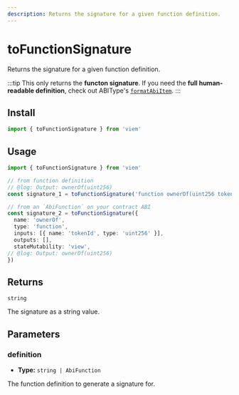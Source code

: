 ```yaml
---
description: Returns the signature for a given function definition.
---
```


# toFunctionSignature

Returns the signature for a given function definition.

:::tip
This only returns the **functon signature**. If you need the **full human-readable definition**, check out ABIType's [`formatAbiItem`](https://abitype.dev/api/human#formatabiitem-1).
:::

## Install

```ts
import { toFunctionSignature } from 'viem'
```

## Usage

```ts twoslash
import { toFunctionSignature } from 'viem'

// from function definition
// @log: Output: ownerOf(uint256)
const signature_1 = toFunctionSignature('function ownerOf(uint256 tokenId)')

// from an `AbiFunction` on your contract ABI
const signature_2 = toFunctionSignature({
  name: 'ownerOf',
  type: 'function',
  inputs: [{ name: 'tokenId', type: 'uint256' }],
  outputs: [],
  stateMutability: 'view',
// @log: Output: ownerOf(uint256)
})
```

## Returns

`string`

The signature as a string value.

## Parameters

### definition

- **Type:** `string | AbiFunction`

The function definition to generate a signature for.
